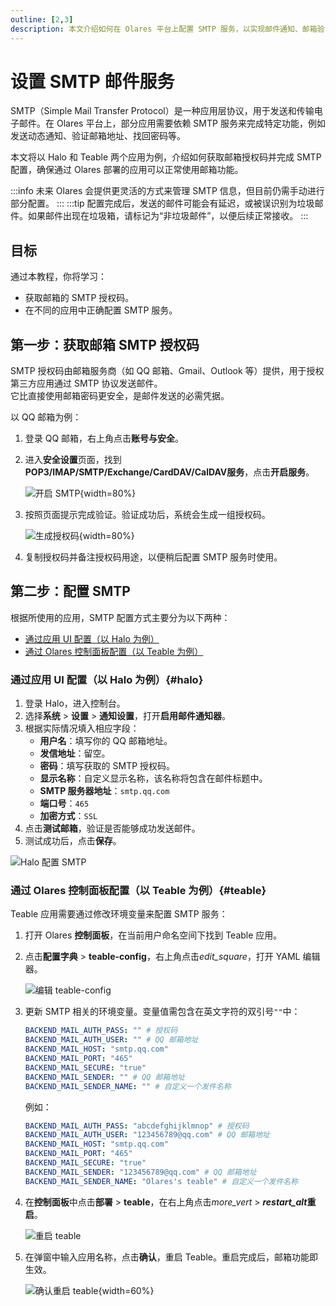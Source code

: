 ```yaml
---
outline: [2,3]
description: 本文介绍如何在 Olares 平台上配置 SMTP 服务，以实现邮件通知、邮箱验证及密码找回等功能。教程涵盖获取邮箱授权码和在 Halo 与 Teable 应用中的配置步骤。
---
```

# 设置 SMTP 邮件服务
SMTP（Simple Mail Transfer Protocol）是一种应用层协议，用于发送和传输电子邮件。在 Olares 平台上，部分应用需要依赖 SMTP 服务来完成特定功能，例如发送动态通知、验证邮箱地址、找回密码等。

本文将以 Halo 和 Teable 两个应用为例，介绍如何获取邮箱授权码并完成 SMTP 配置，确保通过 Olares 部署的应用可以正常使用邮箱功能。

:::info
未来 Olares 会提供更灵活的方式来管理 SMTP 信息，但目前仍需手动进行部分配置。
:::
:::tip
配置完成后，发送的邮件可能会有延迟，或被误识别为垃圾邮件。如果邮件出现在垃圾箱，请标记为“非垃圾邮件”，以便后续正常接收。
:::
## 目标
通过本教程，你将学习：
- 获取邮箱的 SMTP 授权码。
- 在不同的应用中正确配置 SMTP 服务。

## 第一步：获取邮箱 SMTP 授权码
SMTP 授权码由邮箱服务商（如 QQ 邮箱、Gmail、Outlook 等）提供，用于授权第三方应用通过 SMTP 协议发送邮件。  
它比直接使用邮箱密码更安全，是邮件发送的必需凭据。

以 QQ 邮箱为例：
1. 登录 QQ 邮箱，右上角点击**账号与安全**。
2. 进入**安全设置**页面，找到 **POP3/IMAP/SMTP/Exchange/CardDAV/CalDAV服务**，点击**开启服务**。

   ![开启 SMTP](/images/zh/manual/tutorials/enable-SMTP.png#bordered){width=80%}
3. 按照页面提示完成验证。验证成功后，系统会生成一组授权码。

   ![生成授权码](/images/zh/manual/tutorials/generate-AUTH.png#bordered){width=80%}
4. 复制授权码并备注授权码用途，以便稍后配置 SMTP 服务时使用。

## 第二步：配置 SMTP
根据所使用的应用，SMTP 配置方式主要分为以下两种：
- [通过应用 UI 配置（以 Halo 为例）](#halo)
- [通过 Olares 控制面板配置（以 Teable 为例）](#teable)

### 通过应用 UI 配置（以 Halo 为例）{#halo}
1. 登录 Halo，进入控制台。
2. 选择**系统** > **设置** > **通知设置**，打开**启用邮件通知器**。
3. 根据实际情况填入相应字段：
   - **用户名**：填写你的 QQ 邮箱地址。
   - **发信地址**：留空。
   - **密码**：填写获取的 SMTP 授权码。
   - **显示名称**：自定义显示名称，该名称将包含在邮件标题中。
   - **SMTP 服务器地址**：`smtp.qq.com`
   - **端口号**：`465`
   - **加密方式**：`SSL`
4. 点击**测试邮箱**，验证是否能够成功发送邮件。
5. 测试成功后，点击**保存**。

![Halo 配置 SMTP](/images/zh/manual/tutorials/halo-SMTP.png#bordered)
### 通过 Olares 控制面板配置（以 Teable 为例）{#teable}
Teable 应用需要通过修改环境变量来配置 SMTP 服务：
1. 打开 Olares **控制面板**，在当前用户命名空间下找到 Teable 应用。
2. 点击**配置字典** > **teable-config**，右上角点击<i class="material-symbols-outlined">edit_square</i>，打开 YAML 编辑器。

   ![编辑 teable-config](/images/zh/manual/tutorials/teable-config.png#bordered)
3. 更新 SMTP 相关的环境变量。变量值需包含在英文字符的双引号`""`中：
   ```yaml
   BACKEND_MAIL_AUTH_PASS: "" # 授权码
   BACKEND_MAIL_AUTH_USER: "" # QQ 邮箱地址
   BACKEND_MAIL_HOST: "smtp.qq.com"
   BACKEND_MAIL_PORT: "465"
   BACKEND_MAIL_SECURE: "true"
   BACKEND_MAIL_SENDER: "" # QQ 邮箱地址
   BACKEND_MAIL_SENDER_NAME: "" # 自定义一个发件名称
   ```
   例如：
   ```yaml
   BACKEND_MAIL_AUTH_PASS: "abcdefghijklmnop" # 授权码
   BACKEND_MAIL_AUTH_USER: "123456789@qq.com" # QQ 邮箱地址
   BACKEND_MAIL_HOST: "smtp.qq.com"
   BACKEND_MAIL_PORT: "465"
   BACKEND_MAIL_SECURE: "true"
   BACKEND_MAIL_SENDER: "123456789@qq.com" # QQ 邮箱地址
   BACKEND_MAIL_SENDER_NAME: "Olares's teable" # 自定义一个发件名称
   ```
4. 在**控制面板**中点击**部署** > **teable**，在右上角点击<i class="material-symbols-outlined">more_vert</i> > **<i class="material-symbols-outlined">restart_alt</i>重启**。

   ![重启 teable](/images/zh/manual/tutorials/restart-teable.png#bordered)
5. 在弹窗中输入应用名称，点击**确认**，重启 Teable。重启完成后，邮箱功能即生效。

   ![确认重启 teable](/images/zh/manual/tutorials/confirm-restart-teable.png#bordered){width=60%}

